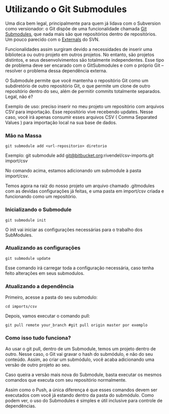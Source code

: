# Utilizando o Git Submodules

Uma dica bem legal, principalmente para quem já lidava com o Subversion como versionador: o Git dispõe de uma funcionalidade chamada [Git Submodules](https://git-scm.com/book/en/v2/Git-Tools-Submodules), que nada mais são que repositórios dentro de repositórios. Um pouco parecido com o [Externals](http://svnbook.red-bean.com/en/1.5/svn.advanced.externals.html) do SVN.

Funcionalidades assim surgiram devido a necessidades de inserir uma biblioteca ou outro projeto em outros projetos. No entanto, são projetos distintos, e seus desenvolvimentos são totalmente independentes. Esse tipo de problema deve ser encarado com o GitSubmodules e com o próprio Git – resolver o problema dessa dependência externa.

O Submodule permite que você mantenha o repositório Git como um subdiretório de outro repositório Git, o que permite um clone de outro repositório dentro do seu, além de permitir commits totalmente separados. Legal, não é?

Exemplo de uso: preciso inserir no meu projeto um repositório com arquivos CSV para importação. Esse repositório vive recebendo updates. Nesse caso, você irá apenas consumir esses arquivos CSV ( Comma Separated Values ) para importação local na sua base de dados.

### Mão na Massa

```git submodule add <url-repositorio> diretorio```
 
Exemplo: git submodule add git@bitbucket.org:rivendel/csv-imports.git import/csv

No comando acima, estamos adicionando um submodule à pasta import/csv.

Temos agora na raiz do nosso projeto um arquivo chamado .gitmodules com as devidas configurações já feitas, e uma pasta em import/csv criada e funcionando como um repositório.

### Inicializando o Submodule

```git submodule init```

O init vai iniciar as configurações necessárias para o trabalho dos SubModules.

### Atualizando as configurações

```git submodule update```

Esse comando irá carregar toda a configuração necessária, caso tenha feito alterações em seus submodulos.

### Atualizando a dependência

Primeiro, acesse a pasta do seu submodulo:

```cd imports/csv```

Depois, vamos executar o comando pull:

```git pull remote your_branch #git pull origin master por exemplo```

### Como isso tudo funciona?

Ao usar o git pull, dentro de um Submodule, temos um projeto dentro de outro. Nesse caso, o Git vai gravar o hash do submódulo, e não do seu conteúdo. Assim, ao criar um submódulo, você acaba adicionando uma versão de outro projeto ao seu.

Caso queira a versão mais nova do Submodule, basta executar os mesmos comandos que executa com seu repositório normalmente.

Assim como o Push, a única diferença é que esses comandos devem ser executados com você já estando dentro da pasta do submódulo. Como podem ver, o uso do Submodules é simples e útil inclusive para controle de dependências.
